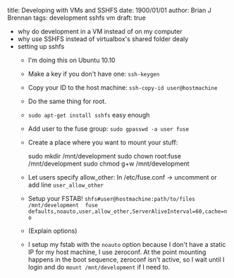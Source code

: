 title: Developing with VMs and SSHFS
date: 1900/01/01
author: Brian J Brennan
tags: development sshfs vm
draft: true

* why do development in a VM instead of on my computer
* why use SSHFS instead of virtualbox's shared folder dealy
* setting up sshfs
  * I'm doing this on Ubuntu 10.10
  
  * Make a key if you don't have one:
    `ssh-keygen`
  
  * Copy your ID to the host machine:
    `ssh-copy-id user@hostmachine`
  
  * Do the same thing for root.
  * `sudo apt-get install sshfs` easy enough
  
  * Add user to the fuse group:
    `sudo gpasswd -a user fuse` 
  
  * Create a place where you want to mount your stuff:
    
    sudo mkdir /mnt/development
    sudo chown root:fuse /mnt/development
    sudo chmod g+w /mnt/development
  
  * Let users specify allow_other:
     In /etc/fuse.conf -> uncomment or add line `user_allow_other`
 
  * Setup your FSTAB!
    `shfs#user@hostmachine:path/to/files /mnt/development  fuse defaults,noauto,user,allow_other,ServerAliveInterval=60,cache=no`
  
  * (Explain options)
  
  * I setup my fstab with the `noauto` option because I don't have a static IP  for my host machine, I use zeroconf. At the point mounting happens in the boot sequence, zeroconf isn't active, so I wait until I login and do `mount /mnt/development` if I need to.
